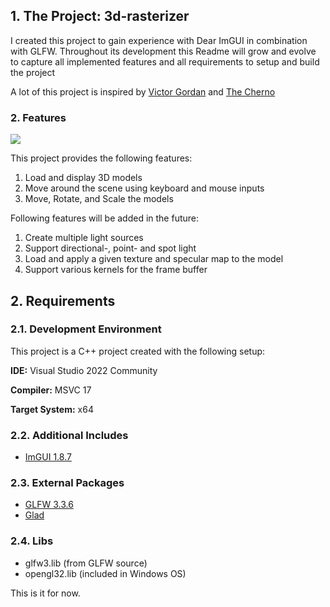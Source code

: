 ## 1. The Project: 3d-rasterizer

I created this project to gain experience with Dear ImGUI in combination with GLFW.
Throughout its development this Readme will grow and evolve to capture all implemented features and all requirements to setup and build the project

A lot of this project is inspired by [Victor Gordan](https://www.youtube.com/channel/UC8WizezjQVClpWfdKMwtcmw) and [The Cherno](https://www.youtube.com/playlist?list=PLlrATfBNZ98foTJPJ_Ev03o2oq3-GGOS2)

### 2. Features

![](https://github.com/locojoetive/Simple-Renderer/blob/main/docs/rasterizer.gif)

This project provides the following features:

1. Load and display 3D models
2. Move around the scene using keyboard and mouse inputs
3. Move, Rotate, and Scale the models


Following features will be added in the future:

1. Create multiple light sources
2. Support directional-, point- and spot light
3. Load and apply a given texture and specular map to the model
4. Support various kernels for the frame buffer

## 2. Requirements

### 2.1. Development Environment

This project is a C++ project created with the following setup:

**IDE:** Visual Studio 2022 Community

**Compiler:** MSVC 17

**Target System:** x64

### 2.2. Additional Includes
- [ImGUI 1.8.7](https://github.com/ocornut/imgui)

### 2.3. External Packages
- [GLFW 3.3.6](https://github.com/glfw/glfw/releases)
- [Glad](https://glad.dav1d.de/)

### 2.4. Libs
- glfw3.lib (from GLFW source)
- opengl32.lib (included in Windows OS)


This is it for now.
